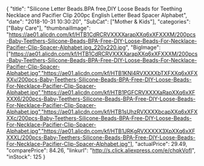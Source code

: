{
	"title": "Silicone Letter Beads.BPA free,DIY Loose Beads for Teething Necklace and Pacifier Clip 200pc English Letter Bead Spacer Alphabet",
	"date": "2018-10-31 10:30:20",
	"SubCat": ["Mother & Kids"],
	"categories": ["Baby Care"],
	"thumbnailImage": "https://ae01.alicdn.com/kf/HTB1CdRCRVXXXXarapXXq6xXFXXXM/200pcs-Baby-Teethers-Silicone-Beads-BPA-Free-DIY-Loose-Beads-For-Necklace-Pacifier-Clip-Spacer-Alphabet.jpg_220x220.jpg",
	"BigImage": ["https://ae01.alicdn.com/kf/HTB1CdRCRVXXXXarapXXq6xXFXXXM/200pcs-Baby-Teethers-Silicone-Beads-BPA-Free-DIY-Loose-Beads-For-Necklace-Pacifier-Clip-Spacer-Alphabet.jpg","https://ae01.alicdn.com/kf/HTB1KNl4RVXXXXbTXFXXq6xXFXXXv/200pcs-Baby-Teethers-Silicone-Beads-BPA-Free-DIY-Loose-Beads-For-Necklace-Pacifier-Clip-Spacer-Alphabet.jpg","https://ae01.alicdn.com/kf/HTB1PGFCRVXXXXaRapXXq6xXFXXX6/200pcs-Baby-Teethers-Silicone-Beads-BPA-Free-DIY-Loose-Beads-For-Necklace-Pacifier-Clip-Spacer-Alphabet.jpg","https://ae01.alicdn.com/kf/HTB1sUhzRVXXXXbcapXXq6xXFXXXc/200pcs-Baby-Teethers-Silicone-Beads-BPA-Free-DIY-Loose-Beads-For-Necklace-Pacifier-Clip-Spacer-Alphabet.jpg","https://ae01.alicdn.com/kf/HTB1JRKgRVXXXXX3XpXXq6xXFXXXL/200pcs-Baby-Teethers-Silicone-Beads-BPA-Free-DIY-Loose-Beads-For-Necklace-Pacifier-Clip-Spacer-Alphabet.jpg"],
	"actualPrice": 29.49,
	"comparePrice": 84.26,
	"linkurl": "http://s.click.aliexpress.com/e/chqkVofI",
	"inStock": 125
}
